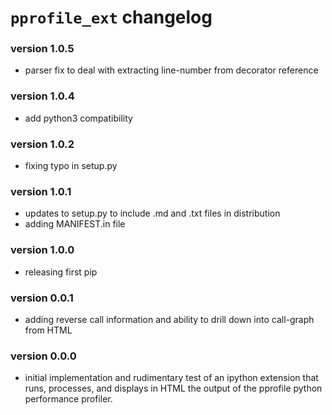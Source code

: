 # `pprofile_ext` changelog

### version 1.0.5
* parser fix to deal with extracting line-number from decorator reference

### version 1.0.4
* add python3 compatibility

### version 1.0.2
* fixing typo in setup.py

### version 1.0.1
* updates to setup.py to include .md and .txt files in distribution
* adding MANIFEST.in file

### version 1.0.0
* releasing first pip

### version 0.0.1
* adding reverse call information and ability to drill down into call-graph from HTML

### version 0.0.0
* initial implementation and rudimentary test of an ipython extension that runs, processes, and displays
  in HTML the output of the pprofile python performance profiler.